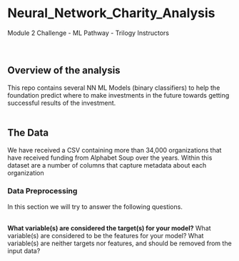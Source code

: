 # Neural_Network_Charity_Analysis
Module 2 Challenge - ML Pathway - Trilogy Instructors
<br/><br/><br/>

## Overview of the analysis

This repo contains several NN ML Models (binary classifiers) to help the foundation predict where to make investments in the future towards getting successful results of the investment.
<br/><br/>


## The Data
We have received a CSV containing more than 34,000 organizations that have received funding from Alphabet Soup over the years. Within this dataset are a number of columns that capture metadata about each organization


### Data Preprocessing
In this section we will try to answer the following questions.
<br/><br/>

**What variable(s) are considered the target(s) for your model?**
What variable(s) are considered to be the features for your model?
What variable(s) are neither targets nor features, and should be removed from the input data?
